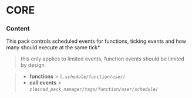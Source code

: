 # CORE

### Content

This pack controls scheduled events for functions, 
ticking events and how many should execute at the same tick*
> this only applies to limited events, function events should be limited by design

> - **functions**   > _`l.schedule/function/user/`_
> - **call events** > _`zleinad_pack_manager/tags/function/user/schedule/`_

